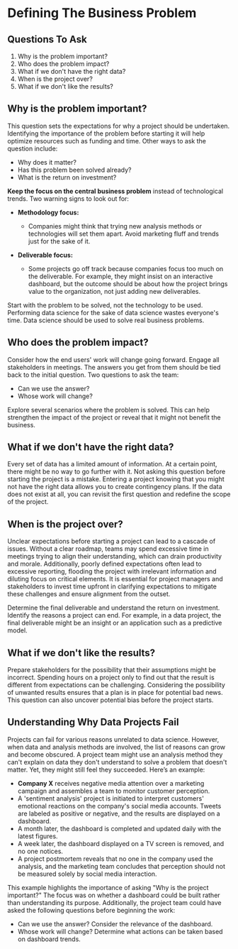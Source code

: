 # Defining The Business Problem

## Questions To Ask

1. Why is the problem important?
2. Who does the problem impact?
3. What if we don't have the right data?
4. When is the project over?
5. What if we don't like the results?

## Why is the problem important?

This question sets the expectations for why a project should be undertaken. Identifying the importance of the problem before starting it will help optimize resources such as funding and time. Other ways to ask the question include:

- Why does it matter?
- Has this problem been solved already?
- What is the return on investment?

**Keep the focus on the central business problem** instead of technological trends. Two warning signs to look out for:

- **Methodology focus:**
  - Companies might think that trying new analysis methods or technologies will set them apart. Avoid marketing fluff and trends just for the sake of it.

- **Deliverable focus:**
  - Some projects go off track because companies focus too much on the deliverable. For example, they might insist on an interactive dashboard, but the outcome should be about how the project brings value to the organization, not just adding new deliverables.

Start with the problem to be solved, not the technology to be used. Performing data science for the sake of data science wastes everyone's time. Data science should be used to solve real business problems.

## Who does the problem impact?

Consider how the end users' work will change going forward. Engage all stakeholders in meetings. The answers you get from them should be tied back to the initial question. Two questions to ask the team:

- Can we use the answer?
- Whose work will change?

Explore several scenarios where the problem is solved. This can help strengthen the impact of the project or reveal that it might not benefit the business.

## What if we don't have the right data?

Every set of data has a limited amount of information. At a certain point, there might be no way to go further with it. Not asking this question before starting the project is a mistake. Entering a project knowing that you might not have the right data allows you to create contingency plans. If the data does not exist at all, you can revisit the first question and redefine the scope of the project.

## When is the project over?

Unclear expectations before starting a project can lead to a cascade of issues. Without a clear roadmap, teams may spend excessive time in meetings trying to align their understanding, which can drain productivity and morale. Additionally, poorly defined expectations often lead to excessive reporting, flooding the project with irrelevant information and diluting focus on critical elements. It is essential for project managers and stakeholders to invest time upfront in clarifying expectations to mitigate these challenges and ensure alignment from the outset.

Determine the final deliverable and understand the return on investment. Identify the reasons a project can end. For example, in a data project, the final deliverable might be an insight or an application such as a predictive model.

## What if we don't like the results?

Prepare stakeholders for the possibility that their assumptions might be incorrect. Spending hours on a project only to find out that the result is different from expectations can be challenging. Considering the possibility of unwanted results ensures that a plan is in place for potential bad news. This question can also uncover potential bias before the project starts.

## Understanding Why Data Projects Fail

Projects can fail for various reasons unrelated to data science. However, when data and analysis methods are involved, the list of reasons can grow and become obscured. A project team might use an analysis method they can't explain on data they don't understand to solve a problem that doesn't matter. Yet, they might still feel they succeeded. Here’s an example:

- **Company X** receives negative media attention over a marketing campaign and assembles a team to monitor customer perception.
- A 'sentiment analysis' project is initiated to interpret customers' emotional reactions on the company's social media accounts. Tweets are labeled as positive or negative, and the results are displayed on a dashboard.
- A month later, the dashboard is completed and updated daily with the latest figures.
- A week later, the dashboard displayed on a TV screen is removed, and no one notices.
- A project postmortem reveals that no one in the company used the analysis, and the marketing team concludes that perception should not be measured solely by social media interaction.

This example highlights the importance of asking "Why is the project important?" The focus was on whether a dashboard could be built rather than understanding its purpose. Additionally, the project team could have asked the following questions before beginning the work:

- Can we use the answer? Consider the relevance of the dashboard.
- Whose work will change? Determine what actions can be taken based on dashboard trends.
